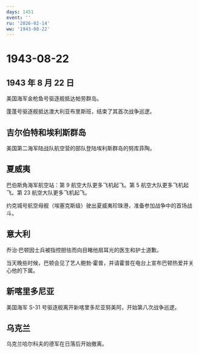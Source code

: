 ```yaml
---
days: 1451
event: ''
ru: '2026-02-14'
ww: '1943-08-22'
---
```


# 1943-08-22

## 1943 年 8 月 22 日

美国海军金枪鱼号驱逐舰抵达帕劳群岛。

蓬蓬号驱逐舰抵达澳大利亚布里斯班，结束了其首次战争巡逻。

## 吉尔伯特和埃利斯群岛

美国第二海军陆战队航空营的部队登陆埃利斯群岛的努库菲陶。

## 夏威夷

巴伯斯角海军航空站：第 9 航空大队更多飞机起飞。第 5
航空大队更多飞机起飞。第 23 航空大队更多飞机起飞。

约克城号航空母舰（埃塞克斯级）驶出夏威夷珍珠港，准备参加战争中的首场战斗。

## 意大利

乔治·巴顿因士兵被指控胆怯而向目睹他扇耳光的医生和护士道歉。

当天晚些时候，巴顿会见了艺人鲍勃·霍普，并请霍普在电台上宣布巴顿热爱并关心他的下属。

## 新喀里多尼亚

美国海军 S-31 号驱逐舰离开新喀里多尼亚努美阿，开始第八次战争巡逻。

## 乌克兰

乌克兰哈尔科夫的德军在日落后开始撤离。